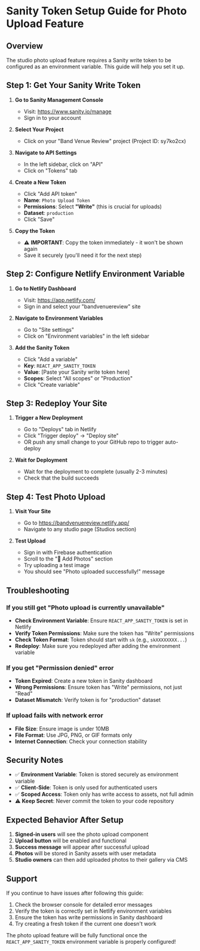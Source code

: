 # Sanity Token Setup Guide for Photo Upload Feature

## Overview
The studio photo upload feature requires a Sanity write token to be configured as an environment variable. This guide will help you set it up.

## Step 1: Get Your Sanity Write Token

1. **Go to Sanity Management Console**
   - Visit: https://www.sanity.io/manage
   - Sign in to your account

2. **Select Your Project**
   - Click on your "Band Venue Review" project (Project ID: sy7ko2cx)

3. **Navigate to API Settings**
   - In the left sidebar, click on "API"
   - Click on "Tokens" tab

4. **Create a New Token**
   - Click "Add API token"
   - **Name**: `Photo Upload Token`
   - **Permissions**: Select **"Write"** (this is crucial for uploads)
   - **Dataset**: `production`
   - Click "Save"

5. **Copy the Token**
   - ⚠️ **IMPORTANT**: Copy the token immediately - it won't be shown again
   - Save it securely (you'll need it for the next step)

## Step 2: Configure Netlify Environment Variable

1. **Go to Netlify Dashboard**
   - Visit: https://app.netlify.com/
   - Sign in and select your "bandvenuereview" site

2. **Navigate to Environment Variables**
   - Go to "Site settings"
   - Click on "Environment variables" in the left sidebar

3. **Add the Sanity Token**
   - Click "Add a variable"
   - **Key**: `REACT_APP_SANITY_TOKEN`
   - **Value**: [Paste your Sanity write token here]
   - **Scopes**: Select "All scopes" or "Production"
   - Click "Create variable"

## Step 3: Redeploy Your Site

1. **Trigger a New Deployment**
   - Go to "Deploys" tab in Netlify
   - Click "Trigger deploy" → "Deploy site"
   - OR push any small change to your GitHub repo to trigger auto-deploy

2. **Wait for Deployment**
   - Wait for the deployment to complete (usually 2-3 minutes)
   - Check that the build succeeds

## Step 4: Test Photo Upload

1. **Visit Your Site**
   - Go to https://bandvenuereview.netlify.app/
   - Navigate to any studio page (Studios section)

2. **Test Upload**
   - Sign in with Firebase authentication
   - Scroll to the "📸 Add Photos" section
   - Try uploading a test image
   - You should see "Photo uploaded successfully!" message

## Troubleshooting

### If you still get "Photo upload is currently unavailable"
- **Check Environment Variable**: Ensure `REACT_APP_SANITY_TOKEN` is set in Netlify
- **Verify Token Permissions**: Make sure the token has "Write" permissions
- **Check Token Format**: Token should start with `sk` (e.g., `skXXXXXXXX...`)
- **Redeploy**: Make sure you redeployed after adding the environment variable

### If you get "Permission denied" error
- **Token Expired**: Create a new token in Sanity dashboard
- **Wrong Permissions**: Ensure token has "Write" permissions, not just "Read"
- **Dataset Mismatch**: Verify token is for "production" dataset

### If upload fails with network error
- **File Size**: Ensure image is under 10MB
- **File Format**: Use JPG, PNG, or GIF formats only
- **Internet Connection**: Check your connection stability

## Security Notes

- ✅ **Environment Variable**: Token is stored securely as environment variable
- ✅ **Client-Side**: Token is only used for authenticated users
- ✅ **Scoped Access**: Token only has write access to assets, not full admin
- ⚠️ **Keep Secret**: Never commit the token to your code repository

## Expected Behavior After Setup

1. **Signed-in users** will see the photo upload component
2. **Upload button** will be enabled and functional
3. **Success message** will appear after successful upload
4. **Photos** will be stored in Sanity assets with user metadata
5. **Studio owners** can then add uploaded photos to their gallery via CMS

## Support

If you continue to have issues after following this guide:
1. Check the browser console for detailed error messages
2. Verify the token is correctly set in Netlify environment variables
3. Ensure the token has write permissions in Sanity dashboard
4. Try creating a fresh token if the current one doesn't work

The photo upload feature will be fully functional once the `REACT_APP_SANITY_TOKEN` environment variable is properly configured!
